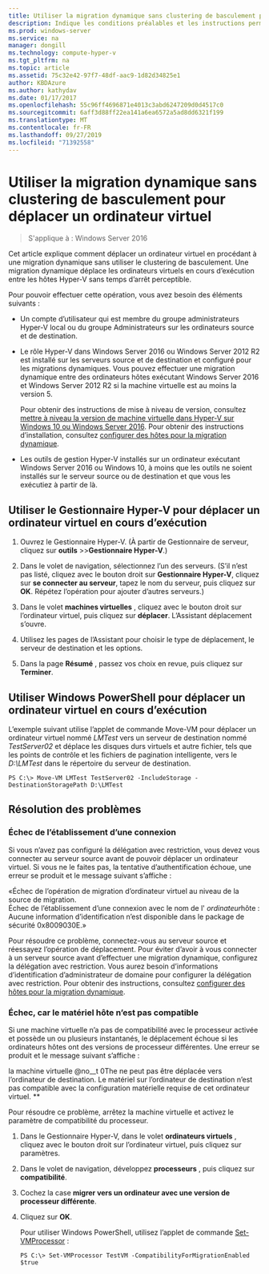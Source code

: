 ```yaml
---
title: Utiliser la migration dynamique sans clustering de basculement pour déplacer un ordinateur virtuel
description: Indique les conditions préalables et les instructions permettant d’exécuter une migration dynamique dans un environnement autonome.
ms.prod: windows-server
ms.service: na
manager: dongill
ms.technology: compute-hyper-v
ms.tgt_pltfrm: na
ms.topic: article
ms.assetid: 75c32e42-97f7-48df-aac9-1d82d34825e1
author: KBDAzure
ms.author: kathydav
ms.date: 01/17/2017
ms.openlocfilehash: 55c96ff4696871e4013c3abd6247209d0d4517c0
ms.sourcegitcommit: 6aff3d88ff22ea141a6ea6572a5ad8dd6321f199
ms.translationtype: MT
ms.contentlocale: fr-FR
ms.lasthandoff: 09/27/2019
ms.locfileid: "71392558"
---
```

# <a name="use-live-migration-without-failover-clustering-to-move-a-virtual-machine"></a>Utiliser la migration dynamique sans clustering de basculement pour déplacer un ordinateur virtuel

>S'applique à : Windows Server 2016

Cet article explique comment déplacer un ordinateur virtuel en procédant à une migration dynamique sans utiliser le clustering de basculement. Une migration dynamique déplace les ordinateurs virtuels en cours d’exécution entre les hôtes Hyper-V sans temps d’arrêt perceptible.   
  
Pour pouvoir effectuer cette opération, vous avez besoin des éléments suivants :   

- Un compte d’utilisateur qui est membre du groupe administrateurs Hyper-V local ou du groupe Administrateurs sur les ordinateurs source et de destination. 
  
- Le rôle Hyper-V dans Windows Server 2016 ou Windows Server 2012 R2 est installé sur les serveurs source et de destination et configuré pour les migrations dynamiques. Vous pouvez effectuer une migration dynamique entre des ordinateurs hôtes exécutant Windows Server 2016 et Windows Server 2012 R2 si la machine virtuelle est au moins la version 5.

    Pour obtenir des instructions de mise à niveau de version, consultez [mettre à niveau la version de machine virtuelle dans Hyper-V sur Windows 10 ou Windows Server 2016](../deploy/Upgrade-virtual-machine-version-in-Hyper-V-on-Windows-or-Windows-Server.md). Pour obtenir des instructions d’installation, consultez [configurer des hôtes pour la migration dynamique](../deploy/Set-up-hosts-for-live-migration-without-Failover-Clustering.md).

- Les outils de gestion Hyper-V installés sur un ordinateur exécutant Windows Server 2016 ou Windows 10, à moins que les outils ne soient installés sur le serveur source ou de destination et que vous les exécutiez à partir de là.  
   
## <a name="use-hyper-v-manager-to-move-a-running-virtual-machine"></a>Utiliser le Gestionnaire Hyper-V pour déplacer un ordinateur virtuel en cours d’exécution  
  
1.  Ouvrez le Gestionnaire Hyper-V. (À partir de Gestionnaire de serveur, cliquez sur **outils** >>**Gestionnaire Hyper-V**.)  
  
2.  Dans le volet de navigation, sélectionnez l’un des serveurs. (S’il n’est pas listé, cliquez avec le bouton droit sur **Gestionnaire Hyper-V**, cliquez sur **se connecter au serveur**, tapez le nom du serveur, puis cliquez sur **OK**. Répétez l’opération pour ajouter d’autres serveurs.)  
  
3.  Dans le volet **machines virtuelles** , cliquez avec le bouton droit sur l’ordinateur virtuel, puis cliquez sur **déplacer**. L’Assistant déplacement s’ouvre. 
  
4.  Utilisez les pages de l’Assistant pour choisir le type de déplacement, le serveur de destination et les options.
  
5.  Dans la page **Résumé** , passez vos choix en revue, puis cliquez sur **Terminer**.  

## <a name="use-windows-powershell-to-move-a-running-virtual-machine"></a>Utiliser Windows PowerShell pour déplacer un ordinateur virtuel en cours d’exécution
  
L’exemple suivant utilise l’applet de commande Move-VM pour déplacer un ordinateur virtuel nommé *LMTest* vers un serveur de destination nommé *TestServer02* et déplace les disques durs virtuels et autre fichier, tels que les points de contrôle et les fichiers de pagination intelligente, vers le *D:\LMTest* dans le répertoire du serveur de destination.  
  
```  
PS C:\> Move-VM LMTest TestServer02 -IncludeStorage -DestinationStoragePath D:\LMTest  
```  
  
## <a name="troubleshooting"></a>Résolution des problèmes

### <a name="failed-to-establish-a-connection"></a>Échec de l’établissement d’une connexion 

Si vous n’avez pas configuré la délégation avec restriction, vous devez vous connecter au serveur source avant de pouvoir déplacer un ordinateur virtuel. Si vous ne le faites pas, la tentative d’authentification échoue, une erreur se produit et le message suivant s’affiche :  
  
«Échec de l’opération de migration d’ordinateur virtuel au niveau de la source de migration.  
Échec de l’établissement d’une connexion avec le nom de l' *ordinateur*hôte : Aucune information d’identification n’est disponible dans le package de sécurité 0x8009030E.»
  
 Pour résoudre ce problème, connectez-vous au serveur source et réessayez l’opération de déplacement. Pour éviter d’avoir à vous connecter à un serveur source avant d’effectuer une migration dynamique, configurez la délégation avec restriction. Vous aurez besoin d’informations d’identification d’administrateur de domaine pour configurer la délégation avec restriction. Pour obtenir des instructions, consultez [configurer des hôtes pour la migration dynamique](../deploy/Set-up-hosts-for-live-migration-without-Failover-Clustering.md). 
 
 ### <a name="failed-because-the-host-hardware-isnt-compatible"></a>Échec, car le matériel hôte n’est pas compatible
 
 Si une machine virtuelle n’a pas de compatibilité avec le processeur activée et possède un ou plusieurs instantanés, le déplacement échoue si les ordinateurs hôtes ont des versions de processeur différentes. Une erreur se produit et le message suivant s’affiche :
 
la machine virtuelle @no__t 0The ne peut pas être déplacée vers l’ordinateur de destination. Le matériel sur l’ordinateur de destination n’est pas compatible avec la configuration matérielle requise de cet ordinateur virtuel. **
 
 Pour résoudre ce problème, arrêtez la machine virtuelle et activez le paramètre de compatibilité du processeur.
 
1. Dans le Gestionnaire Hyper-V, dans le volet **ordinateurs virtuels** , cliquez avec le bouton droit sur l’ordinateur virtuel, puis cliquez sur paramètres.
2. Dans le volet de navigation, développez **processeurs** , puis cliquez sur **compatibilité**.
3. Cochez la case **migrer vers un ordinateur avec une version de processeur différente**.
4. Cliquez sur **OK**.
 
   Pour utiliser Windows PowerShell, utilisez l’applet de commande [Set-VMProcessor](https://technet.microsoft.com/library/hh848533.aspx) :
 
   ```
   PS C:\> Set-VMProcessor TestVM -CompatibilityForMigrationEnabled $true
   ```